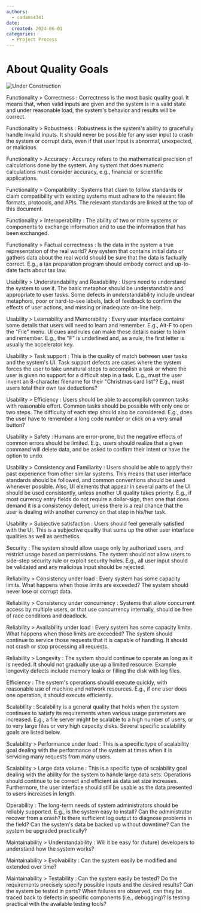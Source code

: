 ```yaml
---
authors:
  - cadams4341
date:
  created: 2024-06-01
categories:
  - Project Process
---
```

# About Quality Goals

![Under Construction](../../images/underconstruction.svg)

<span id="qg_Func_Correctness">Functionality &gt; Correctness</span>
: Correctness is the most basic quality goal. It means that, when valid inputs are given and the system is in a valid state and under reasonable load, the system's behavior and results will be correct.

<span id="qg_Func_Robustness">Functionality &gt; Robustness</span>
: Robustness is the system's ability to gracefully handle invalid inputs. It should never be possible for any user input to crash the system or corrupt data, even if that user input is abnormal, unexpected, or malicious.
<!-- more -->

<span id="qg_Func_Accuracy">Functionality &gt; Accuracy</span>
: Accuracy refers to the mathematical precision of calculations done by the system. Any system that does numeric calculations must consider accuracy, e.g., financial or scientific applications.

<span id="qg_Func_Compatibility">Functionality &gt; Compatibility</span>
: Systems that claim to follow standards or claim compatibility with existing systems must adhere to the relevant file formats, protocols, and APIs. The relevant standards are linked at the top of this document.

<span id="qg_Func_Interoperability">Functionality &gt; Interoperability</span>
: The ability of two or more systems or components to exchange information and to use the information that has been exchanged.

<span id="qg_Func_Factual">Functionality &gt; Factual correctness</span>
: Is the data in the system a true representation of the real world? Any system that contains initial data or gathers data about the real world should be sure that the data is factually correct. E.g., a tax preparation program should embody correct and up-to-date facts about tax law.

<span id="qg_Use_Understand">Usability &gt; Understandability and Readability</span>
: Users need to understand the system to use it. The basic metaphor should be understandable and appropriate to user tasks. Some defects in understandability include unclear metaphors, poor or hard-to-see labels, lack of feedback to confirm the effects of user actions, and missing or inadequate on-line help.

<span id="qg_Use_Learnability">Usability &gt; Learnability and Memorability</span>
: Every user interface contains some details that users will need to learn and remember. E.g., Alt-F to open the "File" menu. UI cues and rules can make these details easier to learn and remember. E.g., the "F" is underlined and, as a rule, the first letter is usually the accelerator key.

<span id="qg_Use_Task">Usability &gt; Task support</span>
: This is the quality of match between user tasks and the system's UI. Task support defects are cases where the system forces the user to take unnatural steps to accomplish a task or where the user is given no support for a difficult step in a task. E.g., must the user invent an 8-character filename for their "Christmas card list"? E.g., must users total their own tax deductions?

<span id="qg_Use_Efficiency">Usability &gt; Efficiency</span>
: Users should be able to accomplish common tasks with reasonable effort. Common tasks should be possible with only one or two steps. The difficulty of each step should also be considered. E.g., does the user have to remember a long code number or click on a very small button?

<span id="qg_Use_Safety">Usability &gt; Safety</span>
: Humans are error-prone, but the negative effects of common errors should be limited. E.g., users should realize that a given command will delete data, and be asked to confirm their intent or have the option to undo.

<span id="qg_Use_Consistency">Usability &gt; Consistency and Familiarity</span>
: Users should be able to apply their past experience from other similar systems. This means that user interface standards should be followed, and common conventions should be used whenever possible. Also, UI elements that appear in several parts of the UI should be used consistently, unless another UI quality takes priority. E.g., if most currency entry fields do not require a dollar-sign, then one that does demand it is a consistency defect, unless there is a real chance that the user is dealing with another currency on that step in his/her task.

<span id="qg_Use_Subjective">Usability &gt; Subjective satisfaction</span>
: Users should feel generally satisfied with the UI. This is a subjective quality that sums up the other user interface qualities as well as aesthetics.

<span id="qg_Security">Security</span>
: The system should allow usage only by authorized users, and restrict usage based on permissions. The system should not allow users to side-step security rule or exploit security holes. E.g., all user input should be validated and any malicious input should be rejected.

<span id="qg_Rely_ConsistLoad">Reliability &gt; Consistency under load</span>
: Every system has some capacity limits. What happens when those limits are exceeded? The system should never lose or corrupt data.

<span id="qg_Rely_ConsistConcur">Reliability &gt; Consistency under concurrency</span>
: Systems that allow concurrent access by multiple users, or that use concurrency internally, should be free of race conditions and deadlock.

<span id="qg_Rely_AvailLoad">Reliability &gt; Availability under load</span>
: Every system has some capacity limits. What happens when those limits are exceeded? The system should continue to service those requests that it is capable of handling. It should not crash or stop processing all requests.

<span id="qg_Rely_Longevity">Reliability &gt; Longevity</span>
: The system should continue to operate as long as it is needed. It should not gradually use up a limited resource. Example longevity defects include memory leaks or filling the disk with log files.

<span id="qg_Efficiency">Efficiency</span>
: The system's operations should execute quickly, with reasonable use of machine and network resources. E.g., if one user does one operation, it should execute efficiently.

<span id="qg_Scalability">Scalability</span>
: Scalability is a general quality that holds when the system continues to satisfy its requirements when various usage parameters are increased. E.g., a file server might be scalable to a high number of users, or to very large files or very high capacity disks. Several specific scalability goals are listed below.

<span id="qg_Scalability_PerformLoad">Scalability &gt; Performance under load</span>
: This is a specific type of scalability goal dealing with the performance of the system at times when it is servicing many requests from many users.

<span id="qg_Scalability_Volume">Scalability &gt; Large data volume</span>
: This is a specific type of scalability goal dealing with the ability for the system to handle large data sets. Operations should continue to be correct and efficient as data set size increases. Furthermore, the user interface should still be usable as the data presented to users increases in length.

<span id="qg_Operability">Operability</span>
: The long-term needs of system administrators should be reliably supported. E.g., is the system easy to install? Can the administrator recover from a crash? Is there sufficient log output to diagnose problems in the field? Can the system's data be backed up without downtime? Can the system be upgraded practically?

<span id="qg_Maintainability_Understand">Maintainability &gt; Understandability</span>
: Will it be easy for (future) developers to understand how the system works?

<span id="qg_Maintainability_Evolvability">Maintainability &gt; Evolvability</span>
: Can the system easily be modified and extended over time?

<span id="qg_Maintainability_Testability">Maintainability &gt; Testability</span>
: Can the system easily be tested? Do the requirements precisely  specify possible inputs and the desired results? Can the system be  tested in parts? When failures are observed, can they be traced  back to defects in specific components (i.e., debugging)? Is  testing practical with the available testing tools?

